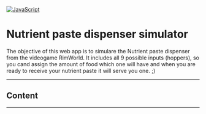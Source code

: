 [![JavaScript](https://img.shields.io/badge/1.5-F0DB4F?style=for-the-badge&logo=javascript&label=JavaScript&labelColor=323330)](https://developer.mozilla.org/en-US/docs/Web/JavaScript)

# Nutrient paste dispenser simulator
The objective of this web app is to simulare the Nutrient paste dispenser from the videogame RimWorld. It includes all 9 possible inputs (hoppers), so you cand assign the amount of food which one will have and when you are ready to receive your nutrient paste it will serve you one. ;)
- - -
## Content

- - -
